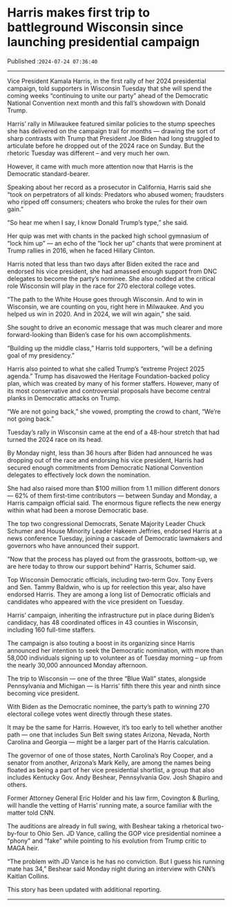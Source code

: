 # Harris makes first trip to battleground Wisconsin since launching presidential campaign

Published :`2024-07-24 07:36:40`

---

Vice President Kamala Harris, in the first rally of her 2024 presidential campaign, told supporters in Wisconsin Tuesday that she will spend the coming weeks “continuing to unite our party” ahead of the Democratic National Convention next month and this fall’s showdown with Donald Trump.

Harris’ rally in Milwaukee featured similar policies to the stump speeches she has delivered on the campaign trail for months — drawing the sort of sharp contrasts with Trump that President Joe Biden had long struggled to articulate before he dropped out of the 2024 race on Sunday. But the rhetoric Tuesday was different – and very much her own.

However, it came with much more attention now that Harris is the Democratic standard-bearer.

Speaking about her record as a prosecutor in California, Harris said she “took on perpetrators of all kinds: Predators who abused women; fraudsters who ripped off consumers; cheaters who broke the rules for their own gain.”

“So hear me when I say, I know Donald Trump’s type,” she said.

Her quip was met with chants in the packed high school gymnasium of “lock him up” — an echo of the “lock her up” chants that were prominent at Trump rallies in 2016, when he faced Hillary Clinton.

Harris noted that less than two days after Biden exited the race and endorsed his vice president, she had amassed enough support from DNC delegates to become the party’s nominee. She also nodded at the critical role Wisconsin will play in the race for 270 electoral college votes.

“The path to the White House goes through Wisconsin. And to win in Wisconsin, we are counting on you, right here in Milwaukee. And you helped us win in 2020. And in 2024, we will win again,” she said.

She sought to drive an economic message that was much clearer and more forward-looking than Biden’s case for his own accomplishments.

“Building up the middle class,” Harris told supporters, “will be a defining goal of my presidency.”

Harris also pointed to what she called Trump’s “extreme Project 2025 agenda.” Trump has disavowed the Heritage Foundation-backed policy plan, which was created by many of his former staffers. However, many of its most conservative and controversial proposals have become central planks in Democratic attacks on Trump.

“We are not going back,” she vowed, prompting the crowd to chant, “We’re not going back.”

Tuesday’s rally in Wisconsin came at the end of a 48-hour stretch that had turned the 2024 race on its head.

By Monday night, less than 36 hours after Biden had announced he was dropping out of the race and endorsing his vice president, Harris had secured enough commitments from Democratic National Convention delegates to effectively lock down the nomination.

She had also raised more than $100 million from 1.1 million different donors — 62% of them first-time contributors — between Sunday and Monday, a Harris campaign official said. The enormous figure reflects the new energy within what had been a morose Democratic base.

The top two congressional Democrats, Senate Majority Leader Chuck Schumer and House Minority Leader Hakeem Jeffries, endorsed Harris at a news conference Tuesday, joining a cascade of Democratic lawmakers and governors who have announced their support.

“Now that the process has played out from the grassroots, bottom-up, we are here today to throw our support behind” Harris, Schumer said.

Top Wisconsin Democratic officials, including two-term Gov. Tony Evers and Sen. Tammy Baldwin, who is up for reelection this year, also have endorsed Harris. They are among a long list of Democratic officials and candidates who appeared with the vice president on Tuesday.

Harris’ campaign, inheriting the infrastructure put in place during Biden’s candidacy, has 48 coordinated offices in 43 counties in Wisconsin, including 160 full-time staffers.

The campaign is also touting a boost in its organizing since Harris announced her intention to seek the Democratic nomination, with more than 58,000 individuals signing up to volunteer as of Tuesday morning – up from the nearly 30,000 announced Monday afternoon.

The trip to Wisconsin — one of the three “Blue Wall” states, alongside Pennsylvania and Michigan — is Harris’ fifth there this year and ninth since becoming vice president.

With Biden as the Democratic nominee, the party’s path to winning 270 electoral college votes went directly through these states.

It may be the same for Harris. However, it’s too early to tell whether another path — one that includes Sun Belt swing states Arizona, Nevada, North Carolina and Georgia — might be a larger part of the Harris calculation.

The governor of one of those states, North Carolina’s Roy Cooper, and a senator from another, Arizona’s Mark Kelly, are among the names being floated as being a part of her vice presidential shortlist, a group that also includes Kentucky Gov. Andy Beshear, Pennsylvania Gov. Josh Shapiro and others.

Former Attorney General Eric Holder and his law firm, Covington & Burling, will handle the vetting of Harris’ running mate, a source familiar with the matter told CNN.

The auditions are already in full swing, with Beshear taking a rhetorical two-by-four to Ohio Sen. JD Vance, calling the GOP vice presidential nominee a “phony” and “fake” while pointing to his evolution from Trump critic to MAGA heir.

“The problem with JD Vance is he has no conviction. But I guess his running mate has 34,” Beshear said Monday night during an interview with CNN’s Kaitlan Collins.

This story has been updated with additional reporting.

---

